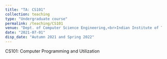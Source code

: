 ```yaml
---
title: "TA: CS101"
collection: teaching
type: "Undergraduate course"
permalink: /teaching/CS101
venue: "Dept. of Computer Science Engineering,<br>Indian Institute of Technology Bombay"
date: "2021-07-01"
disp_date: "Autumn 2021 and Spring 2022"
---
```


CS101: Computer Programming and Utilization
